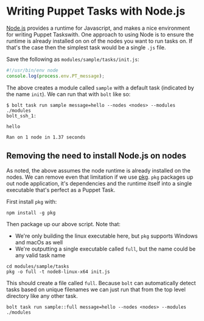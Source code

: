 # Writing Puppet Tasks with Node.js

[Node.js](https://nodejs.org) provides a runtime for Javascript, and makes a nice environment for writing Puppet Taskswith. One approach to using Node is to ensure the runtime is already installed on on of the nodes you want to run tasks on. If that's the case then the simplest task would be a single `.js` file.

Save the following as `modules/sample/tasks/init.js`:

```javascript
#!/usr/bin/env node
console.log(process.env.PT_message);
```

The above creates a module called `sample` with a default task (indicated by the name `init`). We can run that with `bolt` like so:

```
$ bolt task run sample message=hello --nodes <nodes> --modules ./modules
bolt_ssh_1:

hello

Ran on 1 node in 1.37 seconds
```


## Removing the need to install Node.js on nodes

As noted, the above assumes the node runtime is already installed on the nodes. We can remove even that limitation if we use [pkg](https://github.com/zeit/pkg). `pkg` packages up out node application, it's dependencies and the runtime itself into a single executable that's perfect as a Puppet Task.

First install `pkg` with:

```
npm install -g pkg
```

Then package up our above script. Note that:

* We're only building the linux executable here, but `pkg` supports Windows and macOs as well
* We're outputting a single executable called `full`, but the name could be any valid task name

```
cd modules/sample/tasks
pkg -o full -t node8-linux-x64 init.js
```

This should create a file called `full`. Because `bolt` can automatically detect tasks based on unique filenames we can just run that from the top level directory like any other task.

```
bolt task run sample::full message=hello --nodes <nodes> --modules ./modules
```
